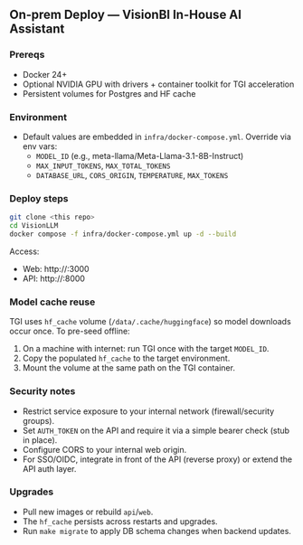 ## On‑prem Deploy — VisionBI In-House AI Assistant

### Prereqs
- Docker 24+
- Optional NVIDIA GPU with drivers + container toolkit for TGI acceleration
- Persistent volumes for Postgres and HF cache

### Environment
- Default values are embedded in `infra/docker-compose.yml`. Override via env vars:
  - `MODEL_ID` (e.g., meta-llama/Meta-Llama-3.1-8B-Instruct)
  - `MAX_INPUT_TOKENS`, `MAX_TOTAL_TOKENS`
  - `DATABASE_URL`, `CORS_ORIGIN`, `TEMPERATURE`, `MAX_TOKENS`

### Deploy steps
```bash
git clone <this repo>
cd VisionLLM
docker compose -f infra/docker-compose.yml up -d --build
```

Access:
- Web: http://<host>:3000
- API: http://<host>:8000

### Model cache reuse
TGI uses `hf_cache` volume (`/data/.cache/huggingface`) so model downloads occur once. To pre-seed offline:
1) On a machine with internet: run TGI once with the target `MODEL_ID`.
2) Copy the populated `hf_cache` to the target environment.
3) Mount the volume at the same path on the TGI container.

### Security notes
- Restrict service exposure to your internal network (firewall/security groups).
- Set `AUTH_TOKEN` on the API and require it via a simple bearer check (stub in place).
- Configure CORS to your internal web origin.
- For SSO/OIDC, integrate in front of the API (reverse proxy) or extend the API auth layer.

### Upgrades
- Pull new images or rebuild `api`/`web`.
- The `hf_cache` persists across restarts and upgrades.
- Run `make migrate` to apply DB schema changes when backend updates.


